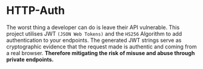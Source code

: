 # HTTP-Auth
The worst thing a developer can do is leave their API vulnerable. This project utilises JWT `(JSON Web Tokens)` and the `HS256` Algorithm to add authentication to your endpoints. 
The generated JWT strings serve as cryptographic evidence that the request made is authentic and coming from a real browser. **Therefore mitigating the risk of  misuse and abuse through private endpoints.**
# 
